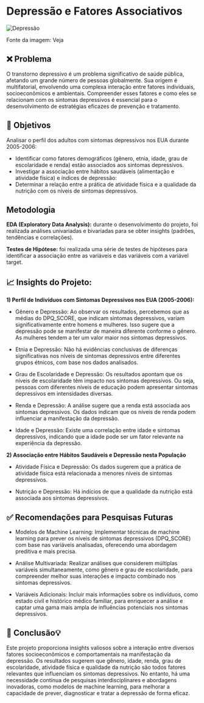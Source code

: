 # Depressão e Fatores Associativos

![Depressão](<Imagens/Depressão.webp>)

Fonte da imagem: Veja

## ❌ **Problema**
O transtorno depressivo é um problema significativo de saúde pública, afetando um grande número de pessoas globalmente. Sua origem é multifatorial, envolvendo uma complexa interação entre fatores individuais, socioeconômicos e ambientais. Compreender esses fatores e como eles se relacionam com os sintomas depressivos é essencial para o desenvolvimento de estratégias eficazes de prevenção e tratamento.

## 🎯 **Objetivos**

Analisar o perfil dos adultos com sintomas depressivos nos EUA durante 2005-2006:
* Identificar como fatores demográficos (gênero, etnia, idade, grau de escolaridade e renda) estão associados aos sintomas depressivos.
* Investigar a associação entre hábitos saudáveis (alimentação e atividade física) e índices de depressão:
* Determinar a relação entre a prática de atividade física e a qualidade da nutrição com os níveis de sintomas depressivos.

## **Metodologia**

**EDA (Exploratory Data Analysis):** durante o desenvolvimento do projeto, foi realizada análises univariadas e bivariadas para se obter insights (padrões, tendências e correlações).

**Testes de Hipótese:** foi realizada uma série de testes de hipóteses para identificar a associação entre as variáveis e das variáveis com a variável target.

## 📈 **Insights do Projeto:**

**1) Perfil de Indivíduos com Sintomas Depressivos nos EUA (2005-2006):**

* Gênero e Depressão: Ao observar os resultados, percebemos que as médias do DPQ_SCORE, que indicam sintomas depressivos, variam significativamente entre homens e mulheres. Isso sugere que a depressão pode se manifestar de maneira diferente conforme o gênero. As mulheres tendem a ter um valor maior nos sintomas depressivos.

* Etnia e Depressão: Não há evidências conclusivas de diferenças significativas nos níveis de sintomas depressivos entre diferentes grupos étnicos, com base nos dados analisados.

* Grau de Escolaridade e Depressão: Os resultados apontam que os níveis de escolaridade têm impacto nos sintomas depressivos. Ou seja, pessoas com diferentes níveis de educação podem apresentar sintomas depressivos em intensidades diversas.

* Renda e Depressão: A análise sugere que a renda está associada aos sintomas depressivos. Os dados indicam que os níveis de renda podem influenciar a manifestação da depressão.

* Idade e Depressão: Existe uma correlação entre idade e sintomas depressivos, indicando que a idade pode ser um fator relevante na experiência da depressão.

**2) Associação entre Hábitos Saudáveis e Depressão nesta População**

* Atividade Física e Depressão: Os dados sugerem que a prática de atividade física está relacionada a menores níveis de sintomas depressivos.

* Nutrição e Depressão: Há indícios de que a qualidade da nutrição está associada aos sintomas depressivos.

## ✅ **Recomendações para Pesquisas Futuras**

* Modelos de Machine Learning: Implementar técnicas de machine learning para prever os níveis de sintomas depressivos (DPQ_SCORE) com base nas variáveis analisadas, oferecendo uma abordagem preditiva e mais precisa.

* Análise Multivariada: Realizar análises que considerem múltiplas variáveis simultaneamente, como gênero e grau de escolaridade, para compreender melhor suas interações e impacto combinado nos sintomas depressivos.

* Variáveis Adicionais: Incluir mais informações sobre os indivíduos, como estado civil e histórico médico familiar, para enriquecer a análise e captar uma gama mais ampla de influências potenciais nos sintomas depressivos.

## 📝 **Conclusão**💡

Este projeto proporciona insights valiosos sobre a interação entre diversos fatores socioeconômicos e comportamentais na manifestação da depressão. Os resultados sugerem que gênero, idade, renda, grau de escolaridade, atividade física e qualidade da nutrição são todos fatores relevantes que influenciam os sintomas depressivos. No entanto, há uma necessidade contínua de pesquisas interdisciplinares e abordagens inovadoras, como modelos de machine learning, para melhorar a capacidade de prever, diagnosticar e tratar a depressão de forma eficaz.
